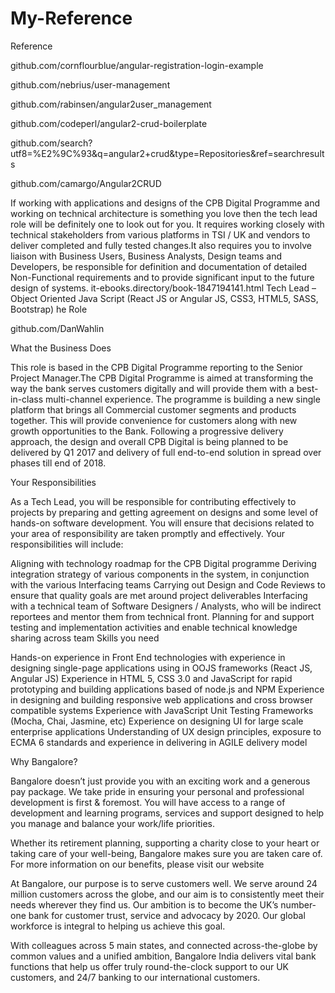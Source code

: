 # My-Reference
Reference

github.com/cornflourblue/angular-registration-login-example

github.com/nebrius/user-management

github.com/rabinsen/angular2user_management

github.com/codeperl/angular2-crud-boilerplate

github.com/search?utf8=%E2%9C%93&q=angular2+crud&type=Repositories&ref=searchresults

github.com/camargo/Angular2CRUD

If working with applications and designs of the CPB Digital Programme and working on technical architecture is something you love then the tech lead role will be definitely one to look out for you. It requires working closely with technical stakeholders from various platforms in TSI / UK and vendors to deliver completed and fully tested changes.It also requires you to involve liaison with Business Users, Business Analysts, Design teams and Developers, be responsible for definition and documentation of detailed Non-Functional requirements and to provide significant input to the future design of systems.
it-ebooks.directory/book-1847194141.html Tech Lead – Object Oriented Java Script (React JS or Angular JS, CSS3, HTML5, SASS, Bootstrap)
he Role

github.com/DanWahlin
 

What the Business Does

This role is based in the CPB Digital Programme reporting to the Senior Project Manager.The CPB Digital Programme is aimed at transforming the way the bank serves customers digitally and will provide them with a best-in-class multi-channel experience. The programme is building a new single platform that brings all Commercial customer segments and products together. This will provide convenience for customers along with new growth opportunities to the Bank. Following a progressive delivery approach, the design and overall CPB Digital is being planned to be delivered by Q1 2017 and delivery of full end-to-end solution in spread over phases till end of 2018.

 

Your Responsibilities

 

As a Tech Lead, you will be responsible for contributing effectively to projects by preparing and getting agreement on designs and some level of hands-on software development. You will ensure that decisions related to your area of responsibility are taken promptly and effectively. Your responsibilities will include:

 

Aligning with technology roadmap for the CPB Digital programme
Deriving integration strategy of various components in the system, in conjunction with the various Interfacing teams
Carrying out Design and Code Reviews to ensure that quality goals are met around project deliverables
Interfacing with a technical team of Software Designers / Analysts, who will be indirect reportees and mentor them from technical front.
Planning for and support testing and implementation activities and enable technical knowledge sharing across team
 Skills you need

 

Hands-on experience in Front End technologies with experience in designing single-page applications using in OOJS frameworks (React JS, Angular JS)
Experience in HTML 5, CSS 3.0 and JavaScript for rapid prototyping and building applications based of node.js and NPM
Experience in designing and building responsive web applications and cross browser compatible systems
Experience with JavaScript  Unit Testing Frameworks (Mocha, Chai, Jasmine, etc)
Experience on designing UI for large scale enterprise applications
Understanding of UX design principles, exposure to ECMA 6 standards and experience in delivering in AGILE delivery model
 

Why Bangalore?

 

Bangalore doesn’t just provide you with an exciting work and a generous pay package. We take pride in ensuring your personal and professional development is first & foremost. You will have access to a range of development and learning programs, services and support designed to help you manage and balance your work/life priorities.

 

Whether its retirement planning, supporting a charity close to your heart or taking care of your well-being, Bangalore makes sure you are taken care of. For more information on our benefits, please visit our website

 

At Bangalore, our purpose is to serve customers well. We serve around 24 million customers across the globe, and our aim is to consistently meet their needs wherever they find us.  Our ambition is to become the UK’s number-one bank for customer trust, service and advocacy by 2020. Our global workforce is integral to helping us achieve this goal.

 

With colleagues across 5 main states, and connected across-the-globe by common values and a unified ambition, Bangalore India delivers vital bank functions that help us offer truly round-the-clock support to our UK customers, and 24/7 banking to our international customers.

 

